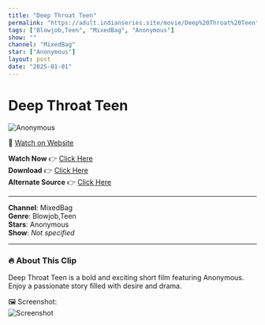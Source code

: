 ```yaml
---
title: "Deep Throat Teen"
permalink: "https://adult.indianseries.site/movie/Deep%20Throat%20Teen"
tags: ["Blowjob,Teen", "MixedBag", "Anonymous"]
show: ""
channel: "MixedBag"
star: ["Anonymous"]
layout: post
date: "2025-01-01"
---
```


# Deep Throat Teen

![Anonymous](https://shorts.desisins.com/wp-content/uploads/2023/12/Deep-Throat-Teen-DesiSins.com_.jpg)

🔗 [Watch on Website](https://adult.indianseries.site/movie/Deep%20Throat%20Teen)

**Watch Now** 👉 [Click Here](https://adult.indianseries.site/movie/Deep%20Throat%20Teen)  
**Download** 👉 [Click Here](https://adult.indianseries.site/movie/Deep%20Throat%20Teen)  
**Alternate Source** 👉 [Click Here](https://adult.indianseries.site/movie/Deep%20Throat%20Teen)

---

**Channel**: MixedBag  
**Genre**: Blowjob,Teen  
**Stars**: Anonymous  
**Show**: *Not specified*

---

### 🔥 About This Clip

Deep Throat Teen is a bold and exciting short film featuring Anonymous. Enjoy a passionate story filled with desire and drama.
 
🖼️ Screenshot:  
![Screenshot](https://shorts.desisins.com/wp-content/uploads/2023/12/Deep-Throat-Teen-DesiSins.com_.jpg)
